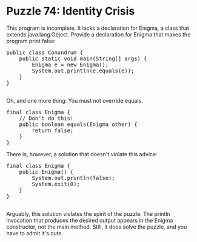 # Puzzle 74: Identity Crisis

This program is incomplete. It lacks a declaration for Enigma, a class that extends java.lang.Object. 
Provide a declaration for Enigma that makes the program print false:

<pre>
public class Conundrum {
    public static void main(String[] args) {
        Enigma e = new Enigma();
        System.out.println(e.equals(e));
    }
}

</pre>

Oh, and one more thing: You must not override equals.

<pre>
final class Enigma {
    // Don't do this!
    public boolean equals(Enigma other) {
        return false;
    }
}
</pre>


There is, however, a solution that doesn't violate this advice:

<pre>
final class Enigma {
    public Enigma() {
        System.out.println(false);
        System.exit(0);
    }
}

</pre>

Arguably, this solution violates the spirit of the puzzle: 
The println invocation that produces the desired output appears in the Enigma constructor, not the main method.
Still, it does solve the puzzle, and you have to admit it's cute.

